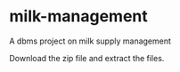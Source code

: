 # milk-management
A dbms project on milk supply management

Download the zip file and extract the files.
